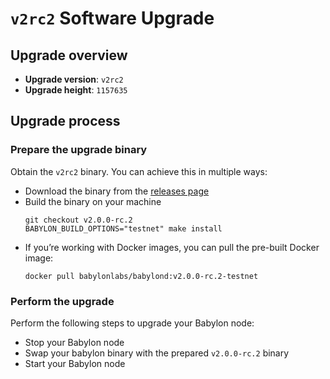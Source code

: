 # `v2rc2` Software Upgrade

## Upgrade overview

- **Upgrade version**: `v2rc2`
- **Upgrade height**: `1157635`

## Upgrade process

### Prepare the upgrade binary

Obtain the `v2rc2` binary. You can achieve this in multiple ways:
  - Download the binary from the [releases
    page](https://github.com/babylonlabs-io/babylon/releases/tag/v2.0.0-rc.2)
  - Build the binary on your machine
    ```shell
    git checkout v2.0.0-rc.2
    BABYLON_BUILD_OPTIONS="testnet" make install
    ```
  - If you’re working with Docker images, you can pull the pre-built Docker image:
    ```shell
    docker pull babylonlabs/babylond:v2.0.0-rc.2-testnet
    ```

### Perform the upgrade

Perform the following steps to upgrade your Babylon node:
* Stop your Babylon node
* Swap your babylon binary with the prepared `v2.0.0-rc.2` binary
* Start your Babylon node
